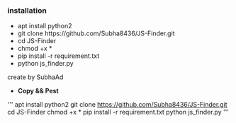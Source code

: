<h3>installation</h3>
<ul>
  <li>apt install python2</li>
  <li>git clone https://github.com/Subha8436/JS-Finder.git</li>
  <li>cd JS-Finder</li>
  <li>chmod +x *</li>
  <li>pip install -r requirement.txt</li>
  <li>python js_finder.py</li>
</ul>
create by SubhaAd

- __Copy && Pest__

''' 
apt install python2
git clone https://github.com/Subha8436/JS-Finder.git
cd JS-Finder
chmod +x *
pip install -r requirement.txt
python js_finder.py
'''
